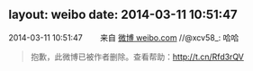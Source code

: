 layout: weibo
date: 2014-03-11 10:51:47
---
<meta name="referrer" content="no-referrer" />

2014-03-11 10:51:47  &nbsp;&nbsp;&nbsp;&nbsp;&nbsp;&nbsp; 来自 <a href="http://weibo.com/" rel="nofollow">微博 weibo.com</a>
//@xcv58_: 哈哈
>  抱歉，此微博已被作者删除。查看帮助：http://t.cn/Rfd3rQV

